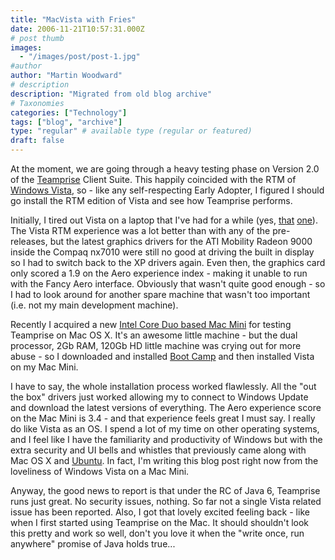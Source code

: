 ```yaml
---
title: "MacVista with Fries"
date: 2006-11-21T10:57:31.000Z
# post thumb
images:
  - "/images/post/post-1.jpg"
#author
author: "Martin Woodward"
# description
description: "Migrated from old blog archive"
# Taxonomies
categories: ["Technology"]
tags: ["blog", "archive"]
type: "regular" # available type (regular or featured)
draft: false
---
```


[](http://www.woodwardweb.com/WindowsLiveWriter/MacVistawithFries_9450/TeampriseOnVistaOnMac2%5B12%5D.png) At the moment, we are going through a heavy testing phase on Version 2.0 of the [Teamprise](http://www.teamprise.com/) Client Suite.  This happily coincided with the RTM of [Windows Vista](http://www.microsoft.com/windowsvista/), so - like any self-respecting Early Adopter, I figured I should go install the RTM edition of Vista and see how Teamprise performs. 

Initially, I tired out Vista on a laptop that I've had for a while (yes, [that](http://www.woodwardweb.com/gadgets/000005.html) [one](http://www.woodwardweb.com/gadgets/000006.html)).  The Vista RTM experience was a lot better than with any of the pre-releases, but the latest graphics drivers for the ATI Mobility Radeon 9000 inside the Compaq nx7010 were still no good at driving the built in display so I had to switch back to the XP drivers again.  Even then, the graphics card only scored a 1.9 on the Aero experience index - making it unable to run with the Fancy Aero interface.  Obviously that wasn't quite good enough - so I had to look around for another spare machine that wasn't too important (i.e. not my main development machine). 

Recently I acquired a new [Intel Core Duo based Mac Mini](http://www.apple.com/macmini/) for testing Teamprise on Mac OS X.  It's an awesome little machine - but the dual processor, 2Gb RAM, 120Gb HD little machine was crying out for more abuse - so I downloaded and installed [Boot Camp](http://www.apple.com/macosx/bootcamp/) and then installed Vista on my Mac Mini. 

[](http://www.woodwardweb.com/WindowsLiveWriter/MacVistawithFries_9450/TeampriseExplorerOnVista%5B4%5D.png)I have to say, the whole installation process worked flawlessly.  All the "out the box" drivers just worked allowing my to connect to Windows Update and download the latest versions of everything.  The Aero experience score on the Mac Mini is 3.4 - and that experience feels great I must say.  I really do like Vista as an OS.  I spend a lot of my time on other operating systems, and I feel like I have the familiarity and productivity of Windows but with the extra security and UI bells and whistles that previously came along with Mac OS X and [Ubuntu](http://www.ubuntu.com/).  In fact, I'm writing this blog post right now from the loveliness of Windows Vista on a Mac Mini. 

Anyway, the good news to report is that under the RC of Java 6, Teamprise runs just great.  No security issues, nothing.  So far not a single Vista related issue has been reported.  Also, I got that lovely excited feeling back - like when I first started using Teamprise on the Mac.  It should shouldn't look this pretty and work so well, don't you love it when the "write once, run anywhere" promise of Java holds true...